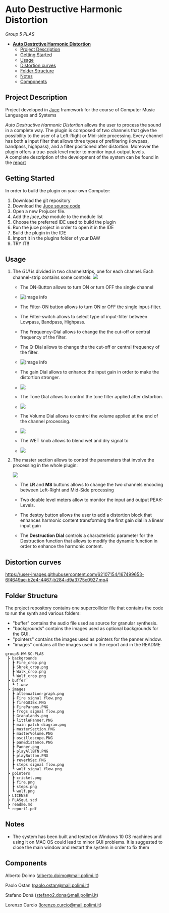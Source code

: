 # **Auto Destructive Harmonic Distortion**

 <em>Group 5 PLAS</em>

- [**Auto Destrctive Harmonic Distortion**](#auto-destrctive-harmonic-distortion)
  - [Project Description](#project-description)
  - [Getting Started](#getting-started)
  - [Usage](#usage)
  - [Distortion curves](#distortion-curves)
  - [Folder Structure](#folder-structure)
  - [Notes](#notes)
  - [Components](#components)

## Project Description

Project developed in [Juce](https://juce.com/) framework for the course of Computer Music Languages and Systems 
<!--
Granulands consists of a granular synthesizer that plays four different **Foley** sounds, all the generated through the <em>Granular Synthesis</em> technique. It also allows the user to manipulate their characteristics and to place them around the stereo spectrum.
A complete description of the development of the system can be found in the [report](https://github.com/polimi-cmls-22/group5-HW-SC-PLAS/blob/main/report1.pdf)
 -->
<em>Auto Destructive Harmonic Distortion</em> allows the user to process the sound in a complete way. The plugin is composed of two channels that give the possibility to the user of a Left-Right or Mid-side processing. Every channel has both a input filter that allows three types of prefiltering (lowpass, bandpass, highpass), and a filter positioned after distortion. Moreover the plugin offers a true-peak level meter to monitor input-output levels.  
A complete description of the development of the system can be found in the [report](https://github.com/polimi-cmls-22/group5-HW-SC-PLAS/blob/main/report1.pdf)

## Getting Started

In order to build the plugin on your own Computer:



1. Download the git repository
2. Download the [Juce source code](https://juce.com/get-juce)
3. Open a new Projucer file. 
4. Add the <em>juce_dsp</em> module to the module list
5. Choose the preferred IDE used to build the plugin
6. Run the juce project in order to open it in the IDE
7. Build the plugin in the IDE
8. Import it in the plugins folder of your DAW
9. TRY IT!! 



## Usage


1. The <em>GUI</em> is divided in two channelstrips, one for each channel. Each channel-strip contains some controls: 
  ![](./gitAssets/FullPlugin.PNG)
    

   
   * The ON-Button allows to turn ON or turn OFF the single channel
   * ![image info](./gitAssets/CHANNELON.PNG)
   

   * The Filter-ON button allows to turn ON or OFF the single input-filter.
   
   * The Filter-switch allows to select type of input-filter between Lowpass, Bandpass, Highpass.
   
   * The Frequency-Dial allows to change the the cut-off or central frequency of the filter. 
   
   * The Q-Dial allows to change the the cut-off or central frequency of the filter. 
   * ![image info](./gitAssets/FILTER.PNG)
   


   * The gain Dial allows to enhance the input gain in order to make the distortion stronger.
   * ![](./gitAssets/GAINDIAL.PNG)

   * The Tone Dial allows to control the tone filter applied after distortion.
   * ![](./gitAssets/TONE.PNG)
  
   * The Volume Dial allows to control the volume applied at the end of the channel processing.
   * ![](./gitAssets/VOLUME.PNG)
  
   * The WET knob allows to blend wet and dry signal to 
   * ![](./gitAssets/WET.PNG)


2. The master section allows to control the parameters that involve the processing in the whole plugin:

   ![](./gitAssets/MASTERCH.PNG)

   * The **LR** and **MS** buttons allows to change the two channels encoding between Left-Right and Mid-Side processing   

   * Two double level meters allow to monitor the input and output PEAK-Levels.
  
   * The destoy button allows the user to add a distortion block that enhances harmonic content transforming the first gain dial in a linear input gain

   * The **Destruction Dial** controls a characteristic parameter for the Destruction function that allows to modify the dynamic function in order to enhance the harmonic content. 

## Distortion curves

 https://user-images.githubusercontent.com/62107154/167499653-6f4649ae-b2e4-4467-b284-d9a3775c0927.mp4


## Folder Structure

The project repository contains one supercollider file that contains the code to run the synth and various folders:
* "buffer" contains the audio file used as source for granular synthesis. 
* "backgrounds" contains the images used as optional backgrounds for the GUI.
* "pointers" contains the images used as pointers for the panner window.
* "images" contains all the images used in the report and in the README

```
group5-HW-SC-PLAS
 ┣ backgrounds
 ┃ ┣ Fire_crop.png
 ┃ ┣ Shrek_crop.png
 ┃ ┣ Walk_crop.png
 ┃ ┗ Wolf_crop.png
 ┣ buffer
 ┃ ┗ 1.wav
 ┣ images
 ┃ ┣ attenuation-graph.png
 ┃ ┣ Fire signal flow.png
 ┃ ┣ fireGUIEx.PNG
 ┃ ┣ FireParams.PNG
 ┃ ┣ frogs signal flow.png
 ┃ ┣ Granulands.png
 ┃ ┣ littlePanner.PNG
 ┃ ┣ main patch diagram.png
 ┃ ┣ masterSection.PNG
 ┃ ┣ masterVolume.PNG
 ┃ ┣ oscilloscope.PNG
 ┃ ┣ pan&distance.PNG
 ┃ ┣ Panner.png
 ┃ ┣ playAllBTN.PNG
 ┃ ┣ playButton.PNG
 ┃ ┣ reverbSec.PNG
 ┃ ┣ steps signal flow.png
 ┃ ┗ wolf signal flow.png
 ┣ pointers
 ┃ ┣ cricket.png
 ┃ ┣ fire.png
 ┃ ┣ steps.png
 ┃ ┗ wolf.png
 ┣ LICENSE
 ┣ PLASgui.scd
 ┣ readme.md
 ┗ report1.pdf
```


## Notes

* The system has been built and tested on Windows 10 OS machines and using it on MAC OS could lead to minor GUI problems. It is suggested to close the main window and restart the system in order to fix them

## Components 
Alberto Doimo (alberto.doimo@mail.polimi.it) </p>
Paolo Ostan (paolo.ostan@mail.polimi.it) </p>
Stefano Donà (stefano2.dona@mail.polimi.it) </p>
Lorenzo Curcio (lorenzo.curcio@mail.polimi.it) </p>
